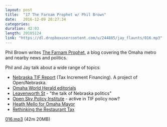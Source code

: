 ```yaml
---
layout: post
title:  "17 The Farnam Prophet w/ Phil Brown"
date:   2016-12-09 20:27:34
categories: 
duration: 42:03
length: 20185124
link: "https://dl.dropboxusercontent.com/u/244885/jay_flaunts/016.mp3"
---
```


Phil Brown writes [The Farnam Prophet](https://medium.com/the-farnam-prophet), 
a blog covering the Omaha metro and nearby news and politics.

Phil and Jay talk about a wide range of topics:

* [Nebraska TIF Report](http://opennebraska.github.io/pri-tif/) (Tax Increment Financing). A project of Open/Nebraska.
* [Omaha World Herald editorials](http://www.omaha.com/opinion/editorials/)
* [Leavenworth St](http://leavenworthst.com/) - "the talk of Nebraska politics"
* [Open Sky Policy Institute](http://www.openskypolicy.org/) - active in TIF policy now?
* [Heath Mello for Omaha Mayor](https://heathmello.com/)
* [Rethinking the Restaurant Tax](https://medium.com/the-farnam-prophet/rethinking-the-restaurant-tax-d17fa29d98f3#.3bd64jk1w)

<a href="{{site.dropbox_url}}/016.mp3" target="_blank">016.mp3</a> (42m 20MB) 
